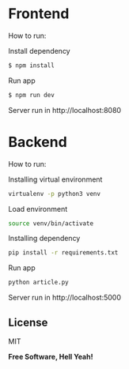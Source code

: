 # Frontend
How to run:

Install dependency
```sh
$ npm install
```
Run app
```sh
$ npm run dev
```
Server run in http://localhost:8080

# Backend
How to run:

Installing virtual environment
```sh
virtualenv -p python3 venv
```
Load environment
```sh
source venv/bin/activate
```
Installing dependency
```sh
pip install -r requirements.txt
```
Run app
```sh
python article.py
```
Server run in http://localhost:5000

License
----

MIT


**Free Software, Hell Yeah!**
